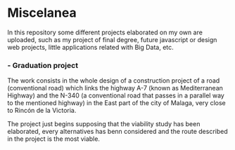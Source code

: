 # Miscelanea

In this repository some different projects elaborated on my own are uploaded, such as my project of final degree, future javascript or design web projects, little applications related with Big Data, etc.

### - Graduation project

The work consists in the whole design of a construction project of a road (conventional road) which links the highway A-7 (known as Mediterranean Highway) and the N-340 (a conventional road that passes in a parallel way to the mentioned highway) in the East part of the city of Malaga, very close to Rincón de la Victoria.

The project just begins supposing that the viability study has been elaborated, every alternatives has benn considered and the route described in the project is the most viable.






